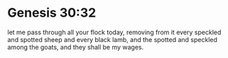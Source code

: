 # Genesis 30:32

let me pass through all your flock today, removing from it every speckled and spotted sheep and every black lamb, and the spotted and speckled among the goats, and they shall be my wages.

